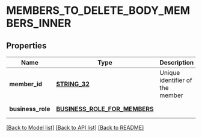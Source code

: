 # MEMBERS_TO_DELETE_BODY_MEMBERS_INNER

## Properties
Name | Type | Description | Notes
------------ | ------------- | ------------- | -------------
**member_id** | [**STRING_32**](STRING_32.md) | Unique identifier of the member | [default to null]
**business_role** | [**BUSINESS_ROLE_FOR_MEMBERS**](BusinessRoleForMembers.md) |  | [default to null]

[[Back to Model list]](../README.md#documentation-for-models) [[Back to API list]](../README.md#documentation-for-api-endpoints) [[Back to README]](../README.md)


